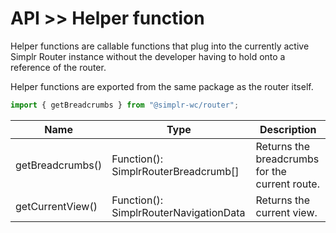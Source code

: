 # API >> Helper function

Helper functions are callable functions that plug into the currently active Simplr Router instance
without the developer having to hold onto a reference of the router.

Helper functions are exported from the same package as the router itself.

```javascript
import { getBreadcrumbs } from "@simplr-wc/router";
```

| Name             | Type                                   | Description                                    |
| ---------------- | -------------------------------------- | ---------------------------------------------- |
| getBreadcrumbs() | Function(): SimplrRouterBreadcrumb[]   | Returns the breadcrumbs for the current route. |
| getCurrentView() | Function(): SimplrRouterNavigationData | Returns the current view.                      |
